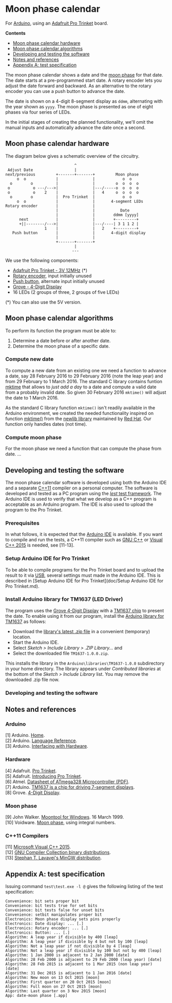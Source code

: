 # Moon phase calendar
For [Arduino](https://www.arduino.cc/), using an [Adafruit Pro Trinket](https://www.adafruit.com/products/2010) board.

**Contents**
- [Moon phase calendar hardware](#moon-phase-calendar-hardware)  
- [Moon phase calendar algorithms](#moon-phase-calendar-algorithms)  
- [Developing and testing the software](#developing-and-testing-the-software)  
- [Notes and references](#notes-and-references)  
- [Appendix A: test specification](#appendix-a-test-specification)  

The moon phase calendar shows a date and the [moon phase](http://www.timeanddate.com/astronomy/moon/about-moon-phases.html) for that date. The date starts at a pre-programmed start date. A rotary encoder lets you adjust the date forward and backward. As an alternative to the rotary encoder you can use a push button to advance the date.

The date is shown on a 4-digit 8-segment display as `ddmm`, alternating with the year shown as `yyyy`. The moon phase is presented as one of eight phases via four series of LEDs.

In the initial stages of creating the planned functionality, we'll omit the manual inputs and automatically advance the date once a second.

Moon phase calendar hardware
------------------------------

The diagram below gives a schematic overview of the circuitry.
```
                              ^
 Adjust Date                  |
next/previous         +-------+-------+         Moon phase
     o  o             |               |            o  o
  o        o          |               |         o  o  o  o
 o          o ---/--->|               |---/-----o  o  o  o
 o          o    2    |               |   4     o  o  o  o
  o        o          |  Pro Trinket  |            o  o
     o  o             |               |       4-segment LEDs
Rotary encoder        |               |
                      |               |           Date
                      |               |        ddmm [yyyy]
      next            |               |        +---------+
      +||--------/--->|               |---/----| 3 1 1 2 |
                 1    |               |   2    +---------+
   Push button        |               |       4-digit display
                      |               |
                      +-------+-------+
                              |
                             ---
```

We use the following components:
- [Adafruit Pro Trinket - 3V 12MHz](https://www.adafruit.com/products/2010) (*)
- [Rotary encoder](), input initially unused
- [Push button](), alternate input initially unused
- [Grove - 4-Digit Display](http://www.seeedstudio.com/wiki/Grove_-_4-Digit_Display)
- 16 LEDs (2 groups of three, 2 groups of five LEDs)

(*) You can also use the 5V version.

Moon phase calendar algorithms
--------------------------------
To perform its function the program must be able to:

1. Determine a date before or after another date.
1. Determine the moon phase of a specific date.

### Compute new date
To compute a new date from an existing one we need a function to advance a date, say 28 February 2016 to 29 February 2016 (note the leap year) and from 29 February to 1 March 2016. The standard C library contains funtion [mktime]() that allows to *just add a day* to a date and compute a valid date from a probably invalid date. So given 30 February 2016 `mktime()` will adjust the date to 1 March 2016.

As the standard C library function `mktime()` isn't readily available in the Arduino environment, we created the needed functionality inspired on function [mktime()](https://www.sourceware.org/git/gitweb.cgi?p=newlib-cygwin.git;a=blob_plain;f=newlib/libc/time/mktime.c;hb=HEAD) from the [newlib library](https://en.wikipedia.org/wiki/Newlib) maintained by [Red Hat](). Our function only handles dates (not time).

### Compute moon phase
For the moon phase we need a function that can compute the phase from date. ...

Developing and testing the software
------------------------------------
The moon phase calendar software is developed using both the Arduino IDE and a separate [C++11](https://en.wikipedia.org/wiki/C%2B%2B11) compiler on a personal computer. The software is developed and tested as a PC program using the [*lest* test framework](https://github.com/martinmoene/lest). The Arduino IDE is used to verify that what we develop as a C++ program is acceptable as an Arduino program. The IDE is also used to upload the program to the Pro Trinket.

### Prerequisites
In what follows, it is expected that the [Arduino IDE](https://www.arduino.cc/en/Main/Software) is available. If you want to compile and run the tests, a C++11 compiler such as [GNU C++](https://gcc.gnu.org/) or [Visual C++ 2015](https://www.visualstudio.com/) is needed, see [11-13]. 
 
### Setup Arduino IDE for Pro Trinket
To be able to compile programs for the Pro Trinket board and to upload the result to it via [USB](https://en.wikipedia.org/wiki/USB), several settings must made in the Arduino IDE. This is described in [Setup Arduino IDE for Pro Trinket](doc/Setup Arduino IDE for Pro Trinket.md).

### Install Arduino library for TM1637 (LED Driver)
The program uses the [Grove 4-Digit Display](http://www.seeedstudio.com/wiki/Grove_-_4-Digit_Display) with a [TM1637 chip](http://blog.avishorp.me/2014/03/arduino-library-for-tm1637-display.html) to present the date. To enable using it from our program, install the [Arduino library for TM1637](https://github.com/avishorp/TM1637) as follows:

- Download the [library's latest .zip file](https://github.com/avishorp/TM1637/releases/latest) in a convenient (temporary) location.
- Start the Arduino IDE.
- Select *Sketch > Include Library > .ZIP Library...* and 
- Select the downloaded file `TM1637-1.0.0.zip`.

This installs the library in the `Arduino\libraries\TM1637-1.0.0` subdirectory in your home directory. The library appears under *Contributed libraries* at the bottom of the *Sketch > Include Library* list. You may remove the downloaded .zip file now.

### Developing and testing the software

Notes and references
----------------------

### Arduino
[1] Arduino. [Home](https://www.arduino.cc/).  
[2] Arduino. [Language Reference](https://www.arduino.cc/en/Reference/HomePage).  
[3] Arduino. [Interfacing with Hardware](http://playground.arduino.cc/Main/InterfacingWithHardware).  

### Hardware
[4] Adafruit. [Pro Trinket](https://www.adafruit.com/products/2010).  
[5] Adafruit. [Introducing Pro Trinket](https://learn.adafruit.com/introducing-pro-trinket/).  
[6] Atmel. [Datasheet of ATmega328 Microcontroller (PDF)](http://adafruit.com/datasheets/ATMEGA328P.pdf).  
[7] Arduino. [TM1637 is a chip for driving 7-segment displays](http://playground.arduino.cc/Main/TM1637).  
[8] Grove. [4-Digit Display](http://www.seeedstudio.com/wiki/Grove_-_4-Digit_Display).  

### Moon phase
[9] John Walker. [Moontool for Windows](http://www.fourmilab.ch/moontoolw/). 16 March 1999.  
[10] Voidware. [Moon phase](http://www.voidware.com/moon_phase.htm), using integral numbers.

### C++11 Compilers
[11] [Microsoft Visual C++ 2015](https://www.visualstudio.com/).  
[12] [GNU Compiler Collection binary distributions](https://gcc.gnu.org/install/binaries.html).  
[13] [Stephan T. Lavavej's MinGW distribution](http://nuwen.net/mingw.html).

Appendix A: test specification
-------------------------------
Issuing command `test\test.exe -l @` gives the following listing of the test specification:
```
Convenience: bit sets proper bit
Convenience: bit tests true for set bits
Convenience: bit tests false for unset bits
Convenience: setbit manipulates proper bit
Electronics: Moon phase display sets pins properly
Electronics: Date display: ... [.]
Electronics: Rotary encoder: ... [.]
Electronics: Button: ... [.]
Algorithm: A leap year if divisible by 400 [leap]
Algorithm: A leap year if divisible by 4 but not by 100 [leap]
Algorithm: Not a leap year if not divisible by 4 [leap]
Algorithm: Not a leap year if divisible by 100 but not by 400 [leap]
Algorithm: 1 Jan 2000 is adjacent to 2 Jan 2000 [date]
Algorithm: 28 Feb 2000 is adjacent to 29 Feb 2000 (leap year) [date]
Algorithm: 28 Feb 2015 is adjacent to 1 Mar 2015 (non leap year) [date]
Algorithm: 31 Dec 2015 is adjacent to 1 Jan 2016 [date]
Algorithm: New moon on 13 Oct 2015 [moon]
Algorithm: First quarter on 20 Oct 2015 [moon]
Algorithm: Full moon on 27 Oct 2015 [moon]
Algorithm: Last quarter on 3 Nov 2015 [moon]
App: date-moon phase [.app]
```
